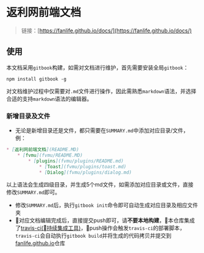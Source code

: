 # 返利网前端文档

> 链接：[https://fanlife.github.io/docs/](https://fanlife.github.io/docs/)

## 使用

本文档采用`gitbook`构建，如需对文档进行维护，首先需要安装全局`gitbook`：

```shell
npm install gitbook -g
```

对文档维护过程中仅需要对`.md`文件进行操作，因此需熟悉`markdown`语法，并选择合适的支持`markdown`语法的编辑器。

### 新增目录及文件

- 无论是新增目录还是文件，都只需要在`SUMMARY.md`中添加对应目录/文件，例：

```markdown
* [返利网前端文档](README.MD)
    * [fvmu](fvmu/README.MD)
        * [plugins](fvmu/plugins/README.md)
            * [Toast](fvmu/plugins/toast.md)
            * [Dialog](fvmu/plugins/dialog.md)
```

以上语法会生成四级目录，并生成5个md文件，如需添加对应目录或文件，直接修改`SUMMARY.md`即可。

- 修改`SUMMARY.md`后，执行`gitbook init`命令即可自动生成对应目录及相应文件夹
- 对应文档编辑完成后，直接提交push即可，请**不要本地构建**，本仓库集成了[travis-ci(持续集成工具)](https://travis-ci.org/)，push操作会触发`travis-ci`的部署脚本，`travis-ci`会自动执行`gitbook build`并将生成的代码拷贝并提交到[fanlife.github.io](https://github.com/fanlife/fanlife.github.io)仓库

